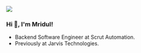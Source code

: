 [<img src="https://img.shields.io/badge/linkedin-%230077B5.svg?&style=for-the-badge&logo=linkedin&logoColor=white" />](https://www.linkedin.com/in/mridul-pandey-14b384169)

### Hi 👋, I'm Mridul!

- Backend Software Engineer at Scrut Automation.
- Previously at Jarvis Technologies.
